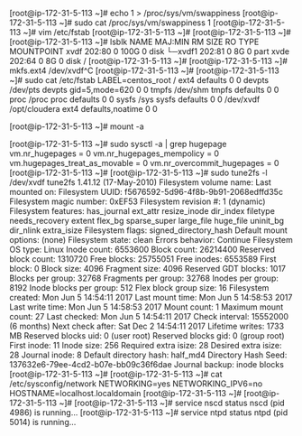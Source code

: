 [root@ip-172-31-5-113 ~]# echo 1 > /proc/sys/vm/swappiness
[root@ip-172-31-5-113 ~]# sudo cat /proc/sys/vm/swappiness
1
[root@ip-172-31-5-113 ~]# vim /etc/fstab
[root@ip-172-31-5-113 ~]#
[root@ip-172-31-5-113 ~]#
[root@ip-172-31-5-113 ~]# lsblk
NAME    MAJ:MIN RM  SIZE RO TYPE MOUNTPOINT
xvdf    202:80   0  100G  0 disk
└─xvdf1 202:81   0    8G  0 part
xvde    202:64   0    8G  0 disk /
[root@ip-172-31-5-113 ~]#
[root@ip-172-31-5-113 ~]# mkfs.ext4 /dev/xvdf^C
[root@ip-172-31-5-113 ~]#
[root@ip-172-31-5-113 ~]# sudo cat /etc/fstab
LABEL=centos_root               /        ext4      defaults         0 0
devpts     /dev/pts  devpts  gid=5,mode=620   0 0
tmpfs      /dev/shm  tmpfs   defaults         0 0
proc       /proc     proc    defaults         0 0
sysfs      /sys      sysfs   defaults         0 0
/dev/xvdf /opt/cloudera ext4 defaults,noatime 0 0

[root@ip-172-31-5-113 ~]# mount -a

[root@ip-172-31-5-113 ~]# sudo sysctl -a | grep hugepage
vm.nr_hugepages = 0
vm.nr_hugepages_mempolicy = 0
vm.hugepages_treat_as_movable = 0
vm.nr_overcommit_hugepages = 0
[root@ip-172-31-5-113 ~]#
[root@ip-172-31-5-113 ~]# sudo tune2fs -l /dev/xvdf
tune2fs 1.41.12 (17-May-2010)
Filesystem volume name:   <none>
Last mounted on:          <not available>
Filesystem UUID:          f5676592-5d96-4f8b-9b91-2068edffd35c
Filesystem magic number:  0xEF53
Filesystem revision #:    1 (dynamic)
Filesystem features:      has_journal ext_attr resize_inode dir_index filetype needs_recovery extent flex_bg sparse_super large_file huge_file uninit_bg dir_nlink extra_isize
Filesystem flags:         signed_directory_hash
Default mount options:    (none)
Filesystem state:         clean
Errors behavior:          Continue
Filesystem OS type:       Linux
Inode count:              6553600
Block count:              26214400
Reserved block count:     1310720
Free blocks:              25755051
Free inodes:              6553589
First block:              0
Block size:               4096
Fragment size:            4096
Reserved GDT blocks:      1017
Blocks per group:         32768
Fragments per group:      32768
Inodes per group:         8192
Inode blocks per group:   512
Flex block group size:    16
Filesystem created:       Mon Jun  5 14:54:11 2017
Last mount time:          Mon Jun  5 14:58:53 2017
Last write time:          Mon Jun  5 14:58:53 2017
Mount count:              1
Maximum mount count:      27
Last checked:             Mon Jun  5 14:54:11 2017
Check interval:           15552000 (6 months)
Next check after:         Sat Dec  2 14:54:11 2017
Lifetime writes:          1733 MB
Reserved blocks uid:      0 (user root)
Reserved blocks gid:      0 (group root)
First inode:              11
Inode size:               256
Required extra isize:     28
Desired extra isize:      28
Journal inode:            8
Default directory hash:   half_md4
Directory Hash Seed:      137632e6-79ee-4cd2-b07e-bb09c36f6dae
Journal backup:           inode blocks
[root@ip-172-31-5-113 ~]#
[root@ip-172-31-5-113 ~]# cat /etc/sysconfig/network
NETWORKING=yes
NETWORKING_IPV6=no
HOSTNAME=localhost.localdomain
[root@ip-172-31-5-113 ~]#
[root@ip-172-31-5-113 ~]#
[root@ip-172-31-5-113 ~]# service nscd status
nscd (pid 4986) is running...
[root@ip-172-31-5-113 ~]# service ntpd status
ntpd (pid  5014) is running...

